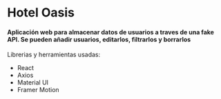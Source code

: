 # Hotel Oasis

#### Aplicación web para almacenar datos de usuarios a traves de una fake API. Se pueden añadir usuarios, editarlos, filtrarlos y borrarlos
Librerias y herramientas usadas:
- React
- Axios
- Material UI
- Framer Motion

